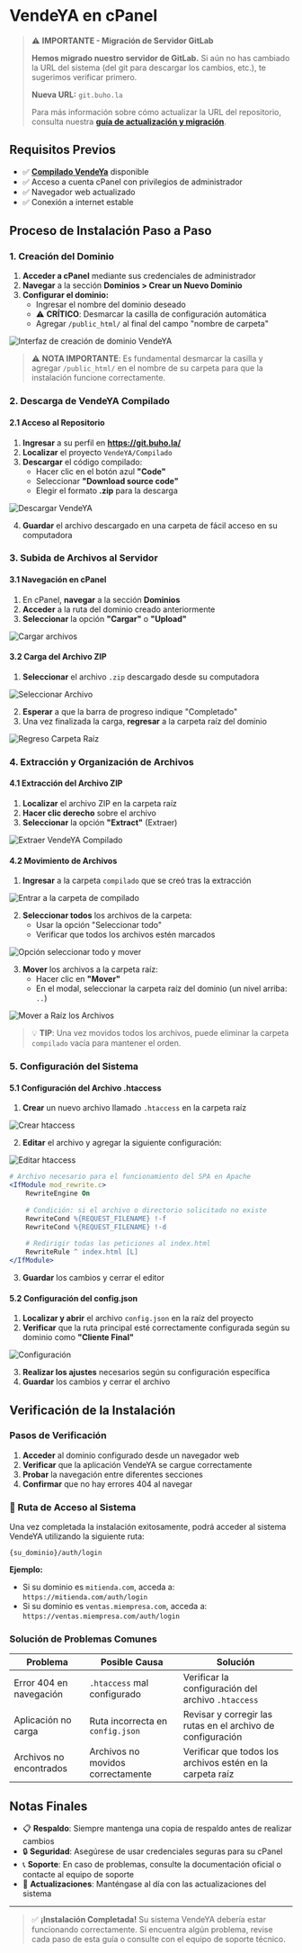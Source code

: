# VendeYA en cPanel

> ⚠️ **IMPORTANTE - Migración de Servidor GitLab**
> 
> **Hemos migrado nuestro servidor de GitLab.** Si aún no has cambiado la URL del sistema (del git para descargar los cambios, etc.), te sugerimos verificar primero.
>
> **Nueva URL:** `git.buho.la`
>
> Para más información sobre cómo actualizar la URL del repositorio, consulta nuestra **[guía de actualización y migración](https://manual.uio.la/Pro7/devs/instalacion/Actualizar-Migrar)**.

## Requisitos Previos

- ✅ **[Compilado VendeYa](https://git.buho.la/vendeya/compilado)** disponible
- ✅ Acceso a cuenta cPanel con privilegios de administrador
- ✅ Navegador web actualizado
- ✅ Conexión a internet estable

## Proceso de Instalación Paso a Paso

### 1. Creación del Dominio

1. **Acceder a cPanel** mediante sus credenciales de administrador
2. **Navegar** a la sección **Dominios > Crear un Nuevo Dominio**
3. **Configurar el dominio:**
   - Ingresar el nombre del dominio deseado
   - ⚠️ **CRÍTICO**: Desmarcar la casilla de configuración automática
   - Agregar `/public_html/` al final del campo "nombre de carpeta"

![Interfaz de creación de dominio VendeYA](img/crear-dominio-vendeya.jpg)

> ⚠️ **NOTA IMPORTANTE**: Es fundamental desmarcar la casilla y agregar `/public_html/` en el nombre de su carpeta para que la instalación funcione correctamente.

### 2. Descarga de VendeYA Compilado

#### 2.1 Acceso al Repositorio
1. **Ingresar** a su perfil en **https://git.buho.la/**
2. **Localizar** el proyecto `VendeYA/Compilado`
3. **Descargar** el código compilado:
   - Hacer clic en el botón azul **"Code"**
   - Seleccionar **"Download source code"**
   - Elegir el formato **.zip** para la descarga

![Descargar VendeYA](img/descargar-vendeya.png)

4. **Guardar** el archivo descargado en una carpeta de fácil acceso en su computadora

### 3. Subida de Archivos al Servidor

#### 3.1 Navegación en cPanel
1. En cPanel, **navegar** a la sección **Dominios**
2. **Acceder** a la ruta del dominio creado anteriormente
3. **Seleccionar** la opción **"Cargar"** o **"Upload"**

![Cargar archivos](img/cargar-datos-vendeya.png)

#### 3.2 Carga del Archivo ZIP
1. **Seleccionar** el archivo `.zip` descargado desde su computadora

![Seleccionar Archivo](img/seleccionar-archivo-zip.png)

2. **Esperar** a que la barra de progreso indique "Completado"
3. Una vez finalizada la carga, **regresar** a la carpeta raíz del dominio

![Regreso Carpeta Raíz](img/carpeta-raiz-regreso-vendeya.png)

### 4. Extracción y Organización de Archivos

#### 4.1 Extracción del Archivo ZIP
1. **Localizar** el archivo ZIP en la carpeta raíz
2. **Hacer clic derecho** sobre el archivo
3. **Seleccionar** la opción **"Extract"** (Extraer)

![Extraer VendeYA Compilado](img/extraer-vendeya-compilado.png)

#### 4.2 Movimiento de Archivos
1. **Ingresar** a la carpeta `compilado` que se creó tras la extracción

![Entrar a la carpeta de compilado](img/entrar-carpeta-compilado.png)

2. **Seleccionar todos** los archivos de la carpeta:
   - Usar la opción "Seleccionar todo"
   - Verificar que todos los archivos estén marcados

![Opción seleccionar todo y mover](img/opcion-seleccionar-todo-mover.png)

3. **Mover** los archivos a la carpeta raíz:
   - Hacer clic en **"Mover"**
   - En el modal, seleccionar la carpeta raíz del dominio (un nivel arriba: `..`)

![Mover a Raíz los Archivos](img/mover-a-raiz-los-archivos.png)

> 💡 **TIP**: Una vez movidos todos los archivos, puede eliminar la carpeta `compilado` vacía para mantener el orden.

### 5. Configuración del Sistema

#### 5.1 Configuración del Archivo .htaccess
1. **Crear** un nuevo archivo llamado `.htaccess` en la carpeta raíz

![Crear htaccess](img/Htaccess-Vendeya.png)

2. **Editar** el archivo y agregar la siguiente configuración:

![Editar htaccess](img/Editar_htaccess_Vendeya.png)

```apache
# Archivo necesario para el funcionamiento del SPA en Apache
<IfModule mod_rewrite.c>
    RewriteEngine On
    
    # Condición: si el archivo o directorio solicitado no existe
    RewriteCond %{REQUEST_FILENAME} !-f
    RewriteCond %{REQUEST_FILENAME} !-d
    
    # Redirigir todas las peticiones al index.html
    RewriteRule ^ index.html [L]
</IfModule>
```

3. **Guardar** los cambios y cerrar el editor

#### 5.2 Configuración del config.json
1. **Localizar y abrir** el archivo `config.json` en la raíz del proyecto
2. **Verificar** que la ruta principal esté correctamente configurada según su dominio como **"Cliente Final"**

![Configuración](img/Config-VendeYA.png)

3. **Realizar los ajustes** necesarios según su configuración específica
4. **Guardar** los cambios y cerrar el archivo

## Verificación de la Instalación

### Pasos de Verificación
1. **Acceder** al dominio configurado desde un navegador web
2. **Verificar** que la aplicación VendeYA se cargue correctamente
3. **Probar** la navegación entre diferentes secciones
4. **Confirmar** que no hay errores 404 al navegar

### 🔗 Ruta de Acceso al Sistema
Una vez completada la instalación exitosamente, podrá acceder al sistema VendeYA utilizando la siguiente ruta:

```
{su_dominio}/auth/login
```

**Ejemplo:**
- Si su dominio es `mitienda.com`, acceda a: `https://mitienda.com/auth/login`
- Si su dominio es `ventas.miempresa.com`, acceda a: `https://ventas.miempresa.com/auth/login`

### Solución de Problemas Comunes

| Problema | Posible Causa | Solución |
|----------|---------------|----------|
| Error 404 en navegación | `.htaccess` mal configurado | Verificar la configuración del archivo `.htaccess` |
| Aplicación no carga | Ruta incorrecta en `config.json` | Revisar y corregir las rutas en el archivo de configuración |
| Archivos no encontrados | Archivos no movidos correctamente | Verificar que todos los archivos estén en la carpeta raíz |

## Notas Finales

- 📋 **Respaldo**: Siempre mantenga una copia de respaldo antes de realizar cambios
- 🔒 **Seguridad**: Asegúrese de usar credenciales seguras para su cPanel
- 📞 **Soporte**: En caso de problemas, consulte la documentación oficial o contacte al equipo de soporte
- 🔄 **Actualizaciones**: Manténgase al día con las actualizaciones del sistema

---

> ✅ **¡Instalación Completada!** Su sistema VendeYA debería estar funcionando correctamente. Si encuentra algún problema, revise cada paso de esta guía o consulte con el equipo de soporte técnico.